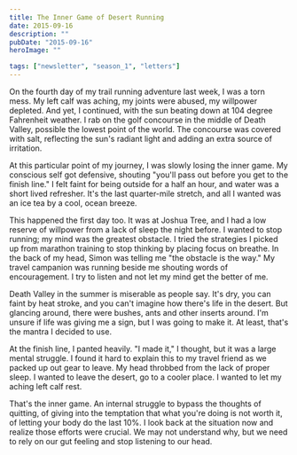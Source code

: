 ```yaml
---
title: The Inner Game of Desert Running
date: 2015-09-16
description: ""
pubDate: "2015-09-16"
heroImage: ""

tags: ["newsletter", "season_1", "letters"]
---
```




On the fourth day of my trail running adventure last week, I was a torn mess. My left calf was aching, my joints were abused, my willpower depleted. And yet, I continued, with the sun beating down at 104 degree Fahrenheit weather. I rab on the golf concourse in the middle of Death Valley, possible the lowest point of the world. The concourse was covered with salt, reflecting the sun's radiant light and adding an extra source of irritation.

At this particular point of my journey, I was slowly losing the inner game. My conscious self got defensive, shouting "you'll pass out before you get to the finish line." I felt faint for being outside for a half an hour, and water was a short lived refresher. It's the last quarter-mile stretch, and all I wanted was an ice tea by a cool, ocean breeze.

This happened the first day too. It was at Joshua Tree, and I had a low reserve of willpower from a lack of sleep the night before. I wanted to stop running; my mind was the greatest obstacle. I tried the strategies I picked up from marathon training to stop thinking by placing focus on breathe. In the back of my head, Simon was telling me "the obstacle is the way." My travel campanion was running beside me shouting words of encouragement. I try to listen and not let my mind get the better of me.

Death Valley in the summer is miserable as people say. It's dry, you can faint by heat stroke, and you can't imagine how there's life in the desert. But glancing around, there were bushes, ants and other inserts around. I'm unsure if life was giving me a sign, but I was going to make it. At least, that's the mantra I decided to use.

At the finish line, I panted heavily. "I made it," I thought, but it was a large mental struggle. I found it hard to explain this to my travel friend as we packed up out gear to leave. My head throbbed from the lack of proper sleep. I wanted to leave the desert, go to a cooler place. I wanted to let my aching left calf rest.

That's the inner game. An internal struggle to bypass the thoughts of quitting, of giving into the temptation that what you're doing is not worth it, of letting your body do the last 10%. I look back at the situation now and realize those efforts were crucial. We may not understand why, but we need to rely on our gut feeling and stop listening to our head.
